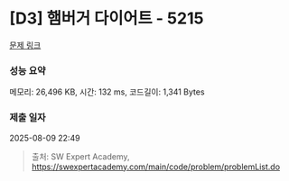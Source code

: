 # [D3] 햄버거 다이어트 - 5215 

[문제 링크](https://swexpertacademy.com/main/code/problem/problemDetail.do?contestProbId=AWT-lPB6dHUDFAVT) 

### 성능 요약

메모리: 26,496 KB, 시간: 132 ms, 코드길이: 1,341 Bytes

### 제출 일자

2025-08-09 22:49



> 출처: SW Expert Academy, https://swexpertacademy.com/main/code/problem/problemList.do